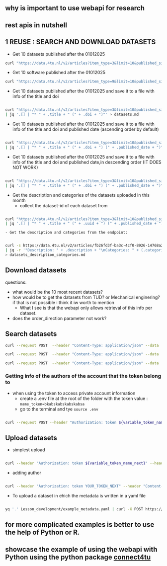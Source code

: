 ## why is important to use webapi for research

## rest apis in nutshell 


## 1   REUSE : SEARCH AND DOWNLOAD DATASETS

- Get 10 datasets published after the 01012025 


```bash
curl "https://data.4tu.nl/v2/articles?item_type=3&limit=10&published_since=2025-01-01" | jq

``` 

- Get 10 software published after the 01012025 


```bash
curl "https://data.4tu.nl/v2/articles?item_type=9&limit=10&published_since=2025-01-01" | jq

``` 


- Get 10 datasets published after the 01012025  and save it to a file with info of the title and doi 

```bash

curl "https://data.4tu.nl/v2/articles?item_type=3&limit=10&published_since=2025-01-01" \
| jq '.[] | "* " + .title + " (" + .doi + ")"' > datasets.md

```

- Get 10 datasets published after the 01012025  and save it to a file with info of the title and doi and published date (ascending order by default)

```bash

curl "https://data.4tu.nl/v2/articles?item_type=3&limit=10&published_since=2025-01-01" \
| jq '.[] | "* " + .title + " (" + .doi + ") (" + .published_date + ")"' > datasets.md

```

- Get 10 datasets published after the 01012025  and save it to a file with info of the title and doi and published date,in descending order (IT DOES NOT WORK)

```bash

curl "https://data.4tu.nl/v2/articles?item_type=3&limit=10&published_since=2025-01-01&order_direction=desc" \
| jq '.[] | "* " + .title + " (" + .doi + ") (" + .published_date + ")"' > datasets.md

```

- Get the description and categories of the datasets uploaded in this month 
    - collect the dataset-id of each dataset from 

```bash

curl "https://data.4tu.nl/v2/articles?item_type=3&limit=10&published_since=2025-03-01" \
| jq '.[] | "* " + .title + " (" + .uuid + ") (" + .published_date + ")"' > datasets.md

```

    - Get the description and categories from the endpoint:

```bash

curl -s https://data.4tu.nl/v2/articles/fb26fd3f-ba3c-4cf0-8926-14768a256933 \
| jq -r '"Description: " + .description + "\nCategories: " + (.categories | map(.title) | join(", "))' \
> datasets_description_categories.md


```

## Download datasets

questions:
- what would be the 10 most recent datasets?
- how would be to get the datasets from TUD? or Mechanical enginering? if that is not possible i think it iw worth to mention 
    - What I see is that the webapi only allows retrieval of this info per dataset. 
- does the order_direction parameter not work? 


## Search datasets


```bash
curl --request POST  --header "Content-Type: application/json" --data '{ "search_for": "djehuty" }' https://data.4tu.nl/v2/articles/search | jq
```


```bash
curl --request POST  --header "Content-Type: application/json" --data '{ "search_for": "mechanical engineering" }' https://data.4tu.nl/v2/articles/search | jq
```

```bash
curl --request POST  --header "Content-Type: application/json" --data '{ "search_for": "Nanomechanical String Resonators" }' https://data.4tu.nl/v2/articles/search | jq

```



### Getting info of the authors of the account that the token belong to 

- when using the token to access private account information
    - create a .env file at the root of the folder with the token value : `name_token=bkabskabskabskabsa`
    - go to the terminal and tye `source .env`



```bash

curl --request POST --header "Authorization: token ${variable_token_name_main}" --header "Content-Type: application/json" --data '{ "search": "Leila Iñigo" }' https://data.4tu.nl/v2/account/authors/search | jq > author_info.md

``` 


## Upload datasets 



- simplest upload

```bash

curl --header "Authorization: token ${variable_token_name_next}" --header "Content-Type: application/json" --data '{ "title": "Example dataset" }' https://data.4tu.nl/v2/account/articles | jq

```

- adding author 

```bash

curl --header "Authorization: token YOUR_TOKEN_NEXT" --header "Content-Type: application/json" --data '{ "title": "Example dataset" , "authors": [{ "first_name": "John" ,"full_name": "John Doe","last_name": "Doe", "orcid_id": "0000-0003-4324-5350"}}' https://data.4tu.nl/v2/account/articles | jq

```

- To upload a dataset in ehich the metadata is written in a yaml file 

```bash

yq '.' Lesson_development/example_metadata.yaml | curl -X POST https://next.data.4tu.nl/v2/account/articles -H "Authorization: token ${API_TOKEN_NEXT}" -H "Content-Type: application/json" -d @-


```

## for more complicated examples is better to use the help of Python or R. 

## showcase the example of using the webapi with Python using the python package [connect4tu](https://github.com/leilaicruz/connect4tu)